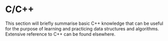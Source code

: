 # C/C++

This section will briefly summarise basic C++ knowledge that can be useful for the purpose of learning and practicing data structures and algorithms. Extensive reference to C++ can be found elsewhere.  

